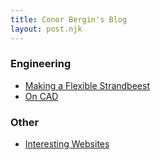 ```yaml
---
title: Conor Bergin's Blog
layout: post.njk
---
```



### Engineering
- [Making a Flexible Strandbeest](/Strandbeest)
- [On CAD](/CAD)

### Other
- [Interesting Websites](/Bookmarks)



